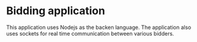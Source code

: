 # Bidding application
This application uses Nodejs as the backen language. The application also uses sockets for real time communication between various bidders. 
